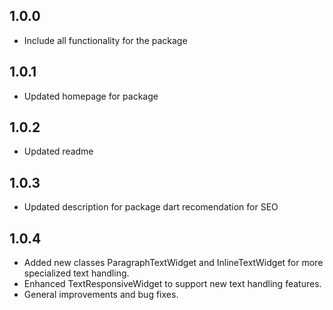 ## 1.0.0

* Include all functionality for the package

## 1.0.1

* Updated homepage for package

## 1.0.2

* Updated readme

## 1.0.3

* Updated description for package dart recomendation for SEO

## 1.0.4

* Added new classes ParagraphTextWidget and InlineTextWidget for more specialized text handling.
* Enhanced TextResponsiveWidget to support new text handling features.
* General improvements and bug fixes.